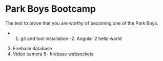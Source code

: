 # Park Boys Bootcamp
The test to prove that you are worthy of becoming one of the Park Boys.

- 1. git and tool installation
-2. Angular 2 hello world
3. Firebase database
4. Video camera
5- firebase websockets
